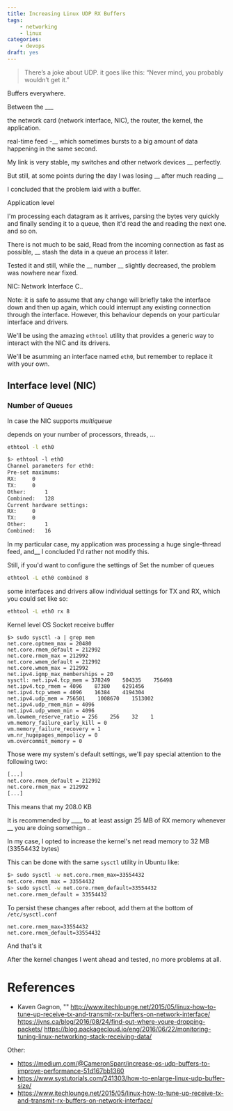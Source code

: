 ```yaml
---
title: Increasing Linux UDP RX Buffers
tags:
    - networking
    - linux
categories:
    - devops
draft: yes
---
```




> There’s a joke about UDP. it goes like this: “Never mind, you probably wouldn’t get it.”

Buffers everywhere.

Between the ___ 

the network card (network interface, NIC),
the router, the kernel, the application.

real-time feed -__ which sometimes bursts to a big amount of data happening in the same second.

My link is very stable, my switches and other network devices __ perfectly.

But still, at some points during the day I was losing __ 
after much reading __

I concluded that the problem laid with a buffer.


Application level

I'm processing each datagram as it arrives, parsing the bytes very quickly and finally sending it to a queue, then it'd read the
 and reading the next one. and so on.
 
There is not much to be said,
Read from the incoming connection as fast as possible, __ stash the data in a queue an process it later.

Tested it and still, 
while the __ number __ slightly decreased, the problem was nowhere near fixed.




NIC: Network Interface C..

Note: it is safe to assume that any change will briefly take the interface down and then up again, which could interrupt
any existing connection through the interface.  However, this behaviour depends on your particular interface and drivers.

We'll be using the amazing `ethtool` utility that provides a generic way to interact with the NIC and its drivers.

We'll be asumming an interface named `eth0`, but remember to replace it with your own.

## Interface level (NIC)

### Number of Queues
In case the NIC supports _multiqueue_

depends on your number of processors, threads, ... 
```bash
ethtool -l eth0
```

```bash
$> ethtool -l eth0
Channel parameters for eth0:
Pre-set maximums:
RX:		0
TX:		0
Other:		1
Combined:	128
Current hardware settings:
RX:		0
TX:		0
Other:		1
Combined:	16
```

In my particular case, my application was processing a huge single-thread feed, and__ I concluded I'd rather not modify this.

Still, if you'd want to configure the settings of
Set the number of queues
```bash
ethtool -L eth0 combined 8
```

some interfaces and drivers allow individual settings for TX and RX, which you could set like so:

```bash
ethtool -L eth0 rx 8
```

Kernel level
OS Socket receive buffer

```
$> sudo sysctl -a | grep mem
net.core.optmem_max = 20480
net.core.rmem_default = 212992
net.core.rmem_max = 212992
net.core.wmem_default = 212992
net.core.wmem_max = 212992
net.ipv4.igmp_max_memberships = 20
sysctl: net.ipv4.tcp_mem = 378249    504335    756498
net.ipv4.tcp_rmem = 4096    87380    6291456
net.ipv4.tcp_wmem = 4096    16384    4194304
net.ipv4.udp_mem = 756501    1008670    1513002
net.ipv4.udp_rmem_min = 4096
net.ipv4.udp_wmem_min = 4096
vm.lowmem_reserve_ratio = 256    256    32    1
vm.memory_failure_early_kill = 0
vm.memory_failure_recovery = 1
vm.nr_hugepages_mempolicy = 0
vm.overcommit_memory = 0
```

Those were my system's default settings, we'll pay special attention to the following two:

```bash
[...]
net.core.rmem_default = 212992
net.core.rmem_max = 212992
[...]
```

This means that my 208.0 KB

It is recommended by ____ to at least assign 25 MB of RX memory whenever __ you are doing somethign .. 

In my case, I opted to increase the kernel's net read memory to 32 MB (33554432 bytes)

This can be done with the same `sysctl` utility in Ubuntu like:


```bash 
$> sudo sysctl -w net.core.rmem_max=33554432
net.core.rmem_max = 33554432
$> sudo sysctl -w net.core.rmem_default=33554432
net.core.rmem_default = 33554432
```

To persist these changes after reboot, add them at the bottom of `/etc/sysctl.conf`

```
net.core.rmem_max=33554432
net.core.rmem_default=33554432
```

And that's it

After the kernel changes I went ahead and tested, no more problems at all.




# References
- Kaven Gagnon, "" http://www.itechlounge.net/2015/05/linux-how-to-tune-up-receive-tx-and-transmit-rx-buffers-on-network-interface/
https://jvns.ca/blog/2016/08/24/find-out-where-youre-dropping-packets/
https://blog.packagecloud.io/eng/2016/06/22/monitoring-tuning-linux-networking-stack-receiving-data/


Other:
- https://medium.com/@CameronSparr/increase-os-udp-buffers-to-improve-performance-51d167bb1360
- https://www.systutorials.com/241303/how-to-enlarge-linux-udp-buffer-size/
- https://www.itechlounge.net/2015/05/linux-how-to-tune-up-receive-tx-and-transmit-rx-buffers-on-network-interface/